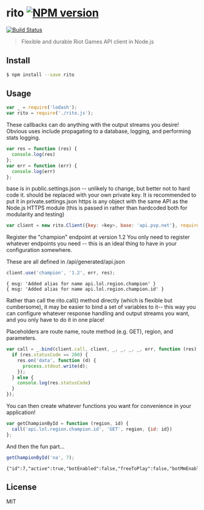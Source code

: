 # rito [![NPM version][npm-image]][npm-url] 
[![Build Status](https:api.travis-ci.org/jhackwell/rito.svg?branch=master)](https:travis-ci.org/jhackwell/rito)
> Flexible and durable Riot Games API client in Node.js



## Install

```sh
$ npm install --save rito
```


## Usage

```js
var _ = require('lodash');
var rito = require('./rito.js');
```
These callbacks can do anything with the output streams you desire!  Obvious uses include
propagating to a database, logging, and performing stats logging.

```js
var res = function (res) {
  console.log(res)
};
var err = function (err) {
  console.log(err)
};
```

base is in public.settings.json -- unlikely to change, but better not to hard code it.
<key> should be replaced with your own private key.  It is recommended to put it in private.settings.json
https is any object with the same API as the Node.js HTTPS module (this is passed in rather than hardcoded
both for modularity and testing)
```js
var client = new rito.Client({key: <key>, base: 'api.pvp.net'}, require('https'));
```

Register the "champion" endpoint at version 1.2
You only need to register whatever endpoints you need -- this is an ideal thing to have in your
configuration somewhere.

These are all defined in /api/generated/api.json
```js
client.use('champion', '1.2', err, res);
```

```console
{ msg: 'Added alias for name api.lol.region.champion' }
{ msg: 'Added alias for name api.lol.region.champion.id' }
```

Rather than call the rito.call() method directly (which is flexible but cumbersome), it may be easier
to bind a set of variables to it-- this way you can configure whatever response handling and output streams
you want, and you only have to do it in one place!

Placeholders are route name, route method (e.g. GET), region, and parameters.
```js
var call = _.bind(client.call, client, _, _, _, _, err, function (res) {
  if (res.statusCode == 200) {
    res.on('data', function (d) {
      process.stdout.write(d);
    });
  } else {
    console.log(res.statusCode)
  }
});
```

You can then create whatever functions you want for convenience in your application!
```js
var getChampionById = function (region, id) {
  call('api.lol.region.champion.id', 'GET', region, {id: id})
};
```

And then the fun part...
```js
getChampionById('na', 7);
```

```console
{"id":7,"active":true,"botEnabled":false,"freeToPlay":false,"botMmEnabled":false,"rankedPlayEnabled":true}
```

## License

MIT

[npm-image]: https:badge.fury.io/js/rito.svg
[npm-url]: https:npmjs.org/package/rito
[travis-image]: https:travis-ci.orgrito.svg?branch=master
[travis-url]: https:travis-ci.orgrito
[daviddm-image]: https:david-dm.orgrito.svg?theme=shields.io
[daviddm-url]: https:david-dm.orgrito
